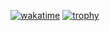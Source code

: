 <!-- ## Hi there 👋 -->
[![wakatime](https://wakatime.com/badge/user/018d38d3-c476-4688-a36c-6b11a0dade5a.svg)](https://wakatime.com/@018d38d3-c476-4688-a36c-6b11a0dade5a)
[![trophy](https://github-profile-trophy.vercel.app/?username=Dan-Popescu)](https://github.com/Dan-Popescu/github-profile-trophy)
<!--
**Dan-Popescu/Dan-Popescu** is a ✨ _special_ ✨ repository because its `README.md` (this file) appears on your GitHub profile.

Here are some ideas to get you started:

- 🔭 I’m currently working on ...
- 🌱 I’m currently learning ...
- 👯 I’m looking to collaborate on ...
- 🤔 I’m looking for help with ...
- 💬 Ask me about ...
- 📫 How to reach me: ...
- 😄 Pronouns: ...
- ⚡ Fun fact: ...
-->
